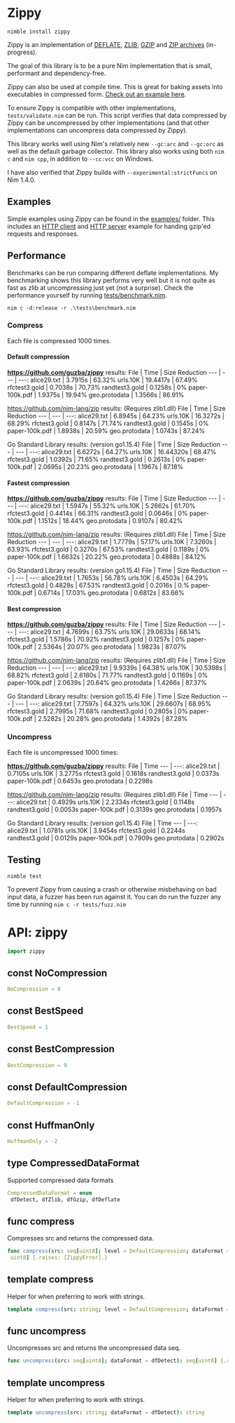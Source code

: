# Zippy

`nimble install zippy`

Zippy is an implementation of [DEFLATE](https://tools.ietf.org/html/rfc1951), [ZLIB](https://tools.ietf.org/html/rfc1950), [GZIP](https://tools.ietf.org/html/rfc1952) and [ZIP archives](https://en.wikipedia.org/wiki/Zip_(file_format)) (in-progress).

The goal of this library is to be a pure Nim implementation that is small, performant and dependency-free.

Zippy can also be used at compile time. This is great for baking assets into executables in compressed form. [Check out an example here](https://github.com/guzba/zippy/blob/master/examples/compiletime.nim).

To ensure Zippy is compatible with other implementations, `tests/validate.nim` can be run. This script verifies that data compressed by Zippy can be uncompressed by other implementations (and that other implementations can uncompress data compressed by Zippy).

This library works well using Nim's relatively new `--gc:arc` and `--gc:orc` as well as the default garbage collector. This library also works using both `nim c` and `nim cpp`, in addition to `--cc:vcc` on Windows.

I have also verified that Zippy builds with `--experimental:strictFuncs` on Nim 1.4.0.

## Examples

Simple examples using Zippy can be found in the [examples/](https://github.com/guzba/zippy/blob/master/examples) folder. This includes an [HTTP client](https://github.com/guzba/zippy/blob/master/examples/http_client.nim) and [HTTP server](https://github.com/guzba/zippy/blob/master/examples/http_server.nim) example for handing gzip'ed requests and responses.

## Performance

Benchmarks can be run comparing different deflate implementations. My benchmarking shows this library performs very well but it is not quite as fast as zlib at uncompressing just yet (not a surprise). Check the performance yourself by running [tests/benchmark.nim](https://github.com/guzba/zippy/blob/master/tests/benchmark.nim).

`nim c -d:release -r .\tests\benchmark.nim`

### Compress

Each file is compressed 1000 times.

#### Default compression

**https://github.com/guzba/zippy** results:
File | Time | Size Reduction
--- | --- | ---:
alice29.txt | 3.7915s | 63.32%
urls.10K | 19.4417s | 67.49%
rfctest3.gold | 0.7038s | 70.73%
randtest3.gold | 0.1258s | 0%
paper-100k.pdf | 1.9375s | 19.94%
geo.protodata | 1.3566s | 86.91%

https://github.com/nim-lang/zip results: (Requires zlib1.dll)
File | Time | Size Reduction
--- | --- | ---:
alice29.txt | 6.8945s | 64.23%
urls.10K | 16.3272s | 68.29%
rfctest3.gold | 0.8147s | 71.74%
randtest3.gold | 0.1545s | 0%
paper-100k.pdf | 1.8938s | 20.59%
geo.protodata | 1.0743s | 87.24%

Go Standard Library results: (version go1.15.4)
File | Time | Size Reduction
--- | --- | ---:
alice29.txt | 6.6272s | 64.27%
urls.10K | 16.44320s | 68.47%
rfctest3.gold | 1.0392s | 71.65%
randtest3.gold | 0.2613s | 0%
paper-100k.pdf | 2.0695s | 20.23%
geo.protodata | 1.1967s | 87.18%

#### Fastest compression

**https://github.com/guzba/zippy** results:
File | Time | Size Reduction
--- | --- | ---:
alice29.txt | 1.5947s | 55.32%
urls.10K | 5.2662s | 61.70%
rfctest3.gold | 0.4414s | 66.31%
randtest3.gold | 0.0646s | 0%
paper-100k.pdf | 1.1512s | 18.44%
geo.protodata | 0.9107s | 80.42%

https://github.com/nim-lang/zip results: (Requires zlib1.dll)
File | Time | Size Reduction
--- | --- | ---:
alice29.txt | 1.7779s | 57.17%
urls.10K | 7.3260s | 63.93%
rfctest3.gold | 0.3270s | 67.53%
randtest3.gold | 0.1189s | 0%
paper-100k.pdf | 1.6632s | 20.22%
geo.protodata | 0.4888s | 84.12%

Go Standard Library results: (version go1.15.4)
File | Time | Size Reduction
--- | --- | ---:
alice29.txt | 1.7653s | 56.78%
urls.10K | 6.4503s | 64.29%
rfctest3.gold | 0.4828s | 67.53%
randtest3.gold | 0.2016s | 0.%
paper-100k.pdf | 0.6714s | 17.03%
geo.protodata | 0.6812s | 83.66%

#### Best compression

**https://github.com/guzba/zippy** results:
File | Time | Size Reduction
--- | --- | ---:
alice29.txt | 4.7699s | 63.75%
urls.10K | 29.0633s | 68.14%
rfctest3.gold | 1.5786s | 70.92%
randtest3.gold | 0.1257s | 0%
paper-100k.pdf | 2.5364s | 20.07%
geo.protodata | 1.9823s | 87.07%

https://github.com/nim-lang/zip results: (Requires zlib1.dll)
File | Time | Size Reduction
--- | --- | ---:
alice29.txt | 9.9339s | 64.38%
urls.10K | 30.5398s | 68.82%
rfctest3.gold | 2.6180s | 71.77%
randtest3.gold | 0.1169s | 0%
paper-100k.pdf | 2.0639s | 20.64%
geo.protodata | 1.4266s | 87.37%

Go Standard Library results: (version go1.15.4)
File | Time | Size Reduction
--- | --- | ---:
alice29.txt | 7.7597s | 64.32%
urls.10K | 29.6607s | 68.95%
rfctest3.gold | 2.7995s | 71.68%
randtest3.gold | 0.2805s | 0%
paper-100k.pdf | 2.5282s | 20.28%
geo.protodata | 1.4392s | 87.28%

### Uncompress

Each file is uncompressed 1000 times:

**https://github.com/guzba/zippy** results:
File | Time
--- | ---:
alice29.txt | 0.7105s
urls.10K | 3.2775s
rfctest3.gold | 0.1618s
randtest3.gold | 0.0373s
paper-100k.pdf | 0.6453s
geo.protodata | 0.2298s

https://github.com/nim-lang/zip results: (Requires zlib1.dll)
File | Time
--- | ---:
alice29.txt | 0.4929s
urls.10K | 2.2334s
rfctest3.gold | 0.1148s
randtest3.gold | 0.0053s
paper-100k.pdf | 0.3139s
geo.protodata | 0.1957s

Go Standard Library results: (version go1.15.4)
File | Time
--- | ---:
alice29.txt | 1.0781s
urls.10K | 3.9454s
rfctest3.gold | 0.2244s
randtest3.gold | 0.0129s
paper-100k.pdf | 0.7909s
geo.protodata | 0.2902s

## Testing

`nimble test`

To prevent Zippy from causing a crash or otherwise misbehaving on bad input data, a fuzzer has been run against it. You can do run the fuzzer any time by running `nim c -r tests/fuzz.nim`

# API: zippy

```nim
import zippy
```

## **const** NoCompression


```nim
NoCompression = 0
```

## **const** BestSpeed


```nim
BestSpeed = 1
```

## **const** BestCompression


```nim
BestCompression = 9
```

## **const** DefaultCompression


```nim
DefaultCompression = -1
```

## **const** HuffmanOnly


```nim
HuffmanOnly = -2
```

## **type** CompressedDataFormat

Supported compressed data formats

```nim
CompressedDataFormat = enum
 dfDetect, dfZlib, dfGzip, dfDeflate
```

## **func** compress

Compresses src and returns the compressed data.

```nim
func compress(src: seq[uint8]; level = DefaultCompression; dataFormat = dfGzip): seq[
 uint8] {.raises: [ZippyError].}
```

## **template** compress

Helper for when preferring to work with strings.

```nim
template compress(src: string; level = DefaultCompression; dataFormat = dfGzip): string
```

## **func** uncompress

Uncompresses src and returns the uncompressed data seq.

```nim
func uncompress(src: seq[uint8]; dataFormat = dfDetect): seq[uint8] {.raises: [ZippyError].}
```

## **template** uncompress

Helper for when preferring to work with strings.

```nim
template uncompress(src: string; dataFormat = dfDetect): string
```
